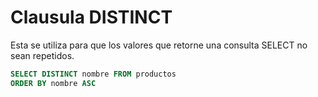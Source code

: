# Clausula DISTINCT

Esta se utiliza para que los valores que retorne una consulta SELECT no sean repetidos.

```sql
SELECT DISTINCT nombre FROM productos
ORDER BY nombre ASC 
```